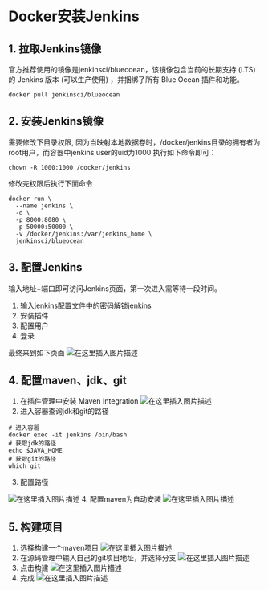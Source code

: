 # Docker安装Jenkins
## 1. 拉取Jenkins镜像
官方推荐使用的镜像是jenkinsci/blueocean，该镜像包含当前的长期支持 (LTS) 的 Jenkins 版本 (可以生产使用) ，并捆绑了所有 Blue Ocean 插件和功能。
```shell
docker pull jenkinsci/blueocean
```
## 2. 安装Jenkins镜像
需要修改下目录权限, 因为当映射本地数据卷时，/docker/jenkins目录的拥有者为root用户，而容器中jenkins user的uid为1000
执行如下命令即可：
```
chown -R 1000:1000 /docker/jenkins
```
修改完权限后执行下面命令
```
docker run \
  --name jenkins \
  -d \
  -p 8000:8080 \
  -p 50000:50000 \
  -v /docker/jenkins:/var/jenkins_home \
  jenkinsci/blueocean
```
## 3. 配置Jenkins
输入地址+端口即可访问Jenkins页面，第一次进入需等待一段时间。
1. 输入jenkins配置文件中的密码解锁jenkins
2. 安装插件
3. 配置用户
4. 登录

最终来到如下页面
![在这里插入图片描述](https://img-blog.csdnimg.cn/20201207161502504.png?x-oss-process=image/watermark,type_ZmFuZ3poZW5naGVpdGk,shadow_10,text_aHR0cHM6Ly9ibG9nLmNzZG4ubmV0L3dlaXhpbl80MjEwMzAyNg==,size_16,color_FFFFFF,t_70)
## 4. 配置maven、jdk、git
1. 在插件管理中安装 Maven Integration
![在这里插入图片描述](https://img-blog.csdnimg.cn/20201207163740787.png?x-oss-process=image/watermark,type_ZmFuZ3poZW5naGVpdGk,shadow_10,text_aHR0cHM6Ly9ibG9nLmNzZG4ubmV0L3dlaXhpbl80MjEwMzAyNg==,size_16,color_FFFFFF,t_70)
2. 进入容器查询jdk和git的路径
```
# 进入容器
docker exec -it jenkins /bin/bash
# 获取jdk的路径
echo $JAVA_HOME
# 获取git的路径
which git
```
3. 配置路径

![在这里插入图片描述](https://img-blog.csdnimg.cn/20201207164556405.png?x-oss-process=image/watermark,type_ZmFuZ3poZW5naGVpdGk,shadow_10,text_aHR0cHM6Ly9ibG9nLmNzZG4ubmV0L3dlaXhpbl80MjEwMzAyNg==,size_16,color_FFFFFF,t_70)
4. 配置maven为自动安装
![在这里插入图片描述](https://img-blog.csdnimg.cn/20201207172617230.png?x-oss-process=image/watermark,type_ZmFuZ3poZW5naGVpdGk,shadow_10,text_aHR0cHM6Ly9ibG9nLmNzZG4ubmV0L3dlaXhpbl80MjEwMzAyNg==,size_16,color_FFFFFF,t_70)
## 5. 构建项目
1. 选择构建一个maven项目
![在这里插入图片描述](https://img-blog.csdnimg.cn/20201207172653866.png?x-oss-process=image/watermark,type_ZmFuZ3poZW5naGVpdGk,shadow_10,text_aHR0cHM6Ly9ibG9nLmNzZG4ubmV0L3dlaXhpbl80MjEwMzAyNg==,size_16,color_FFFFFF,t_70)
2. 在源码管理中输入自己的git项目地址，并选择分支
![在这里插入图片描述](https://img-blog.csdnimg.cn/20201207172803890.png?x-oss-process=image/watermark,type_ZmFuZ3poZW5naGVpdGk,shadow_10,text_aHR0cHM6Ly9ibG9nLmNzZG4ubmV0L3dlaXhpbl80MjEwMzAyNg==,size_16,color_FFFFFF,t_70)
3. 点击构建
![在这里插入图片描述](https://img-blog.csdnimg.cn/20201207173051339.png?x-oss-process=image/watermark,type_ZmFuZ3poZW5naGVpdGk,shadow_10,text_aHR0cHM6Ly9ibG9nLmNzZG4ubmV0L3dlaXhpbl80MjEwMzAyNg==,size_16,color_FFFFFF,t_70)
4. 完成
![在这里插入图片描述](https://img-blog.csdnimg.cn/20201207173113825.png)

